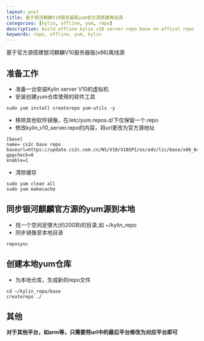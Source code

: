 ```yaml
---
layout: post
title: 基于银河麒麟V10服务器版yum官方源搭建离线源
categories: [kylin, offline, yum, repo]
description: build offline kylin v10 server repo base on offical repo
keywords: repo, offline, yum, kylin 
---
```


基于官方源搭建银河麒麟V10服务器版(x86)离线源

## 准备工作
* 准备一台安装Kylin server V10的虚拟机
* 安装创建yum仓库使用的软件工具
```
sudo yum install createrepo yum-utils -y
```

* 移除其他软件镜像，在/etc/yum.repos.d/下仅保留一个.repo
* 修改kylin_v10_server.repo的内容，将url更改为官方源地址
```
[base]
name= cs2c base repo
baseurl=https://update.cs2c.com.cn/NS/V10/V10SP1/os/adv/lic/base/x86_64/
gpgcheck=0
enable=1
```

* 清除缓存
```
sudo yum clean all
sudo yum makecache
```

## 同步银河麒麟官方源的yum源到本地
* 找一个空间足够大(约20GB)的目录,如 ~/kylin_repo
* 同步镜像至本地目录
```
reposync
```

## 创建本地yum仓库
* 为本地仓库，生成新的repo文件
```
cd ~/kylin_repo/base
createrepo ./

```
## 其他
**对于其他平台，如arm等，只需要将url中的最后平台修改为对应平台即可** 
